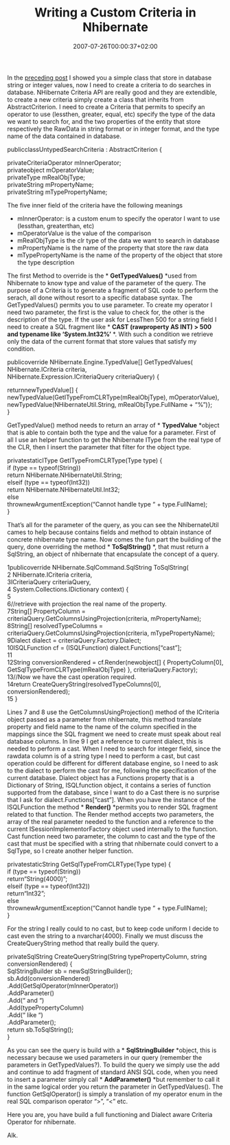 ﻿---
title: "Writing a Custom Criteria in Nhibernate"
description: ""
date: 2007-07-26T00:00:37+02:00
draft: false
tags: [Nhibernate]
categories: [Nhibernate]
---
In the [preceding post](http://www.nablasoft.com/Alkampfer/?p=93) I showed you a simple class that store in database string or integer values, now I need to create a criteria to do searches in database. NHibernate Criteria API are really good and they are extendible, to create a new criteria simply create a class that inherits from AbstractCriterion. I need to create a Criteria that permits to specify an operator to use (lessthen, greater, equal, etc) specify the type of the data we want to search for, and the two properties of the entity that store respectively the RawData in string format or in integer format, and the type name of the data contained in database.

publicclassUntypedSearchCriteria  :  AbstractCriterion  {  
  
privateCriteriaOperator  mInnerOperator;  
privateobject  mOperatorValue;  
privateType  mRealObjType;  
privateString  mPropertyName;  
privateString  mTypePropertyName;

The five inner field of the criteria have the following meanings

- mInnerOperator: is a custom enum to specify the operator I want to use (lessthan, greaterthan, etc)
- mOperatorValue is the value of the comparison
- mRealObjType is the clr type of the data we want to search in database
- mPropertyName is the name of the property that store the raw data
- mTypePropertyName is the name of the property of the object that store the type description

The first Method to override is the * **GetTypedValues()** *used from Nhibernate to know type and value of the parameter of the query. The purpose of a Criteria is to generate a fragment of SQL code to perform the serach, all done without resort to a specific database syntax. The GetTypedValues() permits you to use parameter. To create my operator I need two parameter, the first is the value to check for, the other is the description of the type. If the user ask for LessThen 500 for a string field I need to create a SQL fragment like * **CAST (rawproperty AS INT) &gt; 500 and typename like ‘System.Int32%’** *. With such a condition we retrieve only the data of the current format that store values that satisfy my condition.

publicoverride  NHibernate.Engine.TypedValue[]  GetTypedValues(  
              NHibernate.ICriteria  criteria,    
              NHibernate.Expression.ICriteriaQuery  criteriaQuery)  {  
  
returnnewTypedValue[]  {  
newTypedValue(GetITypeFromCLRType(mRealObjType),  mOperatorValue),  
newTypedValue(NHibernateUtil.String,  mRealObjType.FullName  +  “%”)};  
        }

GetTypedValue() method needs to return an array of * **TypedValue** *object that is able to contain both the type and the value for a parameter. First of all I use an helper function to get the Nhibernate IType from the real type of the CLR, then I insert the parameter that filter for the object type.

privatestaticIType  GetITypeFromCLRType(Type  type)  {  
if  (type  ==  typeof(String))  
return  NHibernate.NHibernateUtil.String;  
elseif  (type  ==  typeof(Int32))  
return  NHibernate.NHibernateUtil.Int32;  
else  
thrownewArgumentException(“Cannot  handle  type  “  +  type.FullName);  
        }

That’s all for the parameter of the query, as you can see the NhibernateUtil cames to help because contains fields and method to obtain instance of concrete nhibernate type name. Now comes the fun part the building of the query, done overriding the method * **ToSqlString()** *, that must return a SqlString, an object of nhibernate that encapsulate the concept of a query.

1publicoverride  NHibernate.SqlCommand.SqlString  ToSqlString(  
    2        NHibernate.ICriteria  criteria,  
    3ICriteriaQuery  criteriaQuery,  
    4        System.Collections.IDictionary  context)  {  
    5  
    6//retrieve  with  projection  the  real  name  of  the  property.  
    7String[]  PropertyColumn  =  criteriaQuery.GetColumnsUsingProjection(criteria,  mPropertyName);  
    8String[]  resolvedTypeColumns  =  criteriaQuery.GetColumnsUsingProjection(criteria,  mTypePropertyName);  
    9Dialect  dialect  =  criteriaQuery.Factory.Dialect;  
  10ISQLFunction  cf  =  (ISQLFunction)  dialect.Functions[“cast”];  
  11  
  12String  conversionRendered  =  cf.Render(newobject[]  {  PropertyColumn[0],  GetSqlTypeFromCLRType(mRealObjType)  },  criteriaQuery.Factory);  
  13//Now  we  have  the  cast  operation  required.  
  14return  CreateQueryString(resolvedTypeColumns[0],  conversionRendered);  
  15  }

Lines 7 and 8 use the GetColumnsUsingProjection() method of the ICriteria object passed as a parameter from nhibernate, this method translate property and field name to the name of the column specified in the mappings since the SQL fragment we need to create must speak about real database columns. In line 9 I get a reference to current dialect, this is needed to perform a cast. When I need to search for integer field, since the rawdata column is of a string type I need to perform a cast, but cast operation could be different for different database engine, so I need to ask to the dialect to perform the cast for me, following the specification of the current database. Dialect object has a Functions property that is a Dictionary of String, ISQLfunction object, it contains a series of function supported from the database, since I want to do a Cast there is no surprise that I ask for dialect.Functions[“cast”]. When you have the instance of the ISQLFunction the method * **Render()** *permits you to render SQL fragment related to that function. The Render method accepts two parameters, the array of the real parameter needed to the function and a reference to the current ISessionImplementorFactory object used internally to the function. Cast function need two parameter, the column to cast and the type of the cast that must be specified with a string that nhibernate could convert to a SqlType, so I create another helper function.

privatestaticString  GetSqlTypeFromCLRType(Type  type)  {  
if  (type  ==  typeof(String))  
return“String(4000)”;  
elseif  (type  ==  typeof(Int32))  
return“Int32”;  
else  
thrownewArgumentException(“Cannot  handle  type  “  +  type.FullName);  
}

For the string I really could to no cast, but to keep code uniform I decide to cast even the string to a nvarchar(4000). Finally we must discuss the CreateQueryString method that really build the query.

privateSqlString  CreateQueryString(String  typePropertyColumn,  string  conversionRendered)  {  
SqlStringBuilder  sb  =  newSqlStringBuilder();  
  sb.Add(conversionRendered)  
       .Add(GetSqlOperator(mInnerOperator))  
       .AddParameter()  
       .Add(“  and  “)  
       .Add(typePropertyColumn)  
       .Add(“  like  “)  
       .AddParameter();  
return  sb.ToSqlString();  
}

As you can see the query is build with a * **SqlStringBuilder** *object, this is necessary because we used parameters in our query (remember the parameters in GetTypedValues?). To build the query we simply use the add and continue to add fragment of standard ANSI SQL code, when you need to insert a parameter simply call * **AddParameter()** *but remember to call it in the same logical order you return the parameter in GetTypedValues(). The function GetSqlOperator() is simply a translation of my operator enum in the real SQL comparison operator “&gt;”, “&lt;” etc.

Here you are, you have build a full functioning and Dialect aware Criteria Operator for nhibernate.

Alk.
